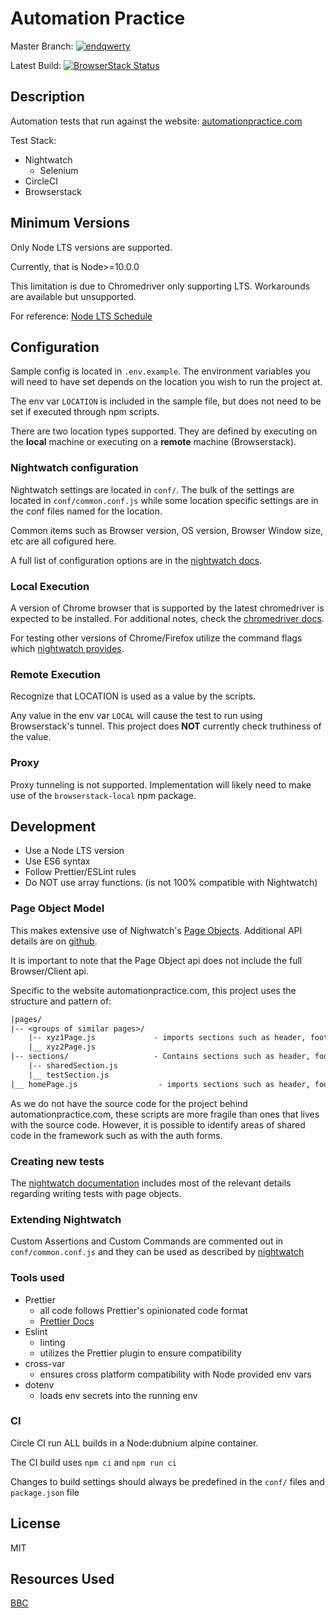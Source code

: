 # Automation Practice

Master Branch: [![endqwerty](https://circleci.com/gh/endqwerty/automationpractice.svg?style=svg)](https://app.circleci.com/pipelines/github/endqwerty/automationpractice)

Latest Build: [![BrowserStack Status](https://automate.browserstack.com/badge.svg?badge_key=YjhVa1UyQkFPZVVuVjZqT0swVDF4ZmFacE1PTFB0SmwxUloydmozdWxjQT0tLWdIVkFWSkxtZVB0VzdiamhXNkxKN2c9PQ==--7919c8f6280c13d074d921979b102357f3e09561)](https://automate.browserstack.com/public-build/YjhVa1UyQkFPZVVuVjZqT0swVDF4ZmFacE1PTFB0SmwxUloydmozdWxjQT0tLWdIVkFWSkxtZVB0VzdiamhXNkxKN2c9PQ==--7919c8f6280c13d074d921979b102357f3e09561)

## Description

Automation tests that run against the website: [automationpractice.com](automationpractice.com)

Test Stack:

* Nightwatch
  * Selenium
* CircleCI
* Browserstack

## Minimum Versions

Only Node LTS versions are supported.

Currently, that is Node>=10.0.0

This limitation is due to Chromedriver only supporting LTS. Workarounds are available but unsupported.

For reference: [Node LTS Schedule](https://nodejs.org/en/about/releases/)

## Configuration

Sample config is located in `.env.example`. The environment variables you will need to have set depends on the location you wish to run the project at.

The env var `LOCATION` is included in the sample file, but does not need to be set if executed through npm scripts.

There are two location types supported. They are defined by executing on the **local** machine or executing on a **remote** machine (Browserstack).

### Nightwatch configuration

Nightwatch settings are located in `conf/`. The bulk of the settings are located in `conf/common.conf.js` while some location specific settings are in the conf files named for the location.

Common items such as Browser version, OS version, Browser Window size, etc are all cofigured here.

A full list of configuration options are in the [nightwatch docs](https://nightwatchjs.org/gettingstarted/configuration/#nightwatch-json).

### Local Execution

A version of Chrome browser that is supported by the latest chromedriver is expected to be installed. For additional notes, check the [chromedriver docs](https://www.npmjs.com/package/chromedriver).

For testing other versions of Chrome/Firefox utilize the command flags which [nightwatch provides](https://nightwatchjs.org/guide/running-tests/#command-line-options).

### Remote Execution

Recognize that LOCATION is used as a value by the scripts.

Any value in the env var `LOCAL` will cause the test to run using Browserstack's tunnel. This project does **NOT** currently check truthiness of the value.

### Proxy

Proxy tunneling is not supported. Implementation will likely need to make use of the `browserstack-local` npm package.

## Development

* Use a Node LTS version
* Use ES6 syntax
* Follow Prettier/ESLint rules
* Do NOT use array functions. (is not 100% compatible with Nightwatch)

### Page Object Model

This makes extensive use of Nighwatch's [Page Objects](https://nightwatchjs.org/guide/working-with-page-objects/). Additional API details are on [github](https://github.com/nightwatchjs/nightwatch/wiki/Page-Object-API).

It is important to note that the Page Object api does not include the full Browser/Client api.

Specific to the website automationpractice.com, this project uses the structure and pattern of:

```txt
|pages/
|-- <groups of similar pages>/
    |-- xyz1Page.js             - imports sections such as header, footer, auth, etc
    |__ xyz2Page.js
|-- sections/                   - Contains sections such as header, footer
    |-- sharedSection.js
    |__ testSection.js
|__ homePage.js                  - imports sections such as header, footer
```

As we do not have the source code for the project behind automationpractice.com, these scripts are more fragile than ones that lives with the source code. However, it is possible to identify areas of shared code in the framework such as with the auth forms.

### Creating new tests

The [nightwatch documentation](https://nightwatchjs.org/guide/working-with-page-objects/#using-page-objects) includes most of the relevant details regarding writing tests with page objects.

### Extending Nightwatch

Custom Assertions and Custom Commands are commented out in `conf/common.conf.js` and they can be used as described by [nightwatch](https://nightwatchjs.org/guide/extending-nightwatch/#writing-custom-commands)

### Tools used

* Prettier
  * all code follows Prettier's opinionated code format
  * [Prettier Docs](https://prettier.io/docs/en/index.html)
* Eslint
  * linting
  * utilizes the Prettier plugin to ensure compatibility
* cross-var
  * ensures cross platform compatibility with Node provided env vars
* dotenv
  * loads env secrets into the running env

### CI

Circle CI run ALL builds in a Node:dubnium alpine container.

The CI build uses `npm ci` and `npm run ci`

Changes to build settings should always be predefined in the `conf/` files and `package.json` file

## License

MIT

## Resources Used

[BBC](https://github.com/bbc/nightwatch-starter/tree/master/setup_files)
